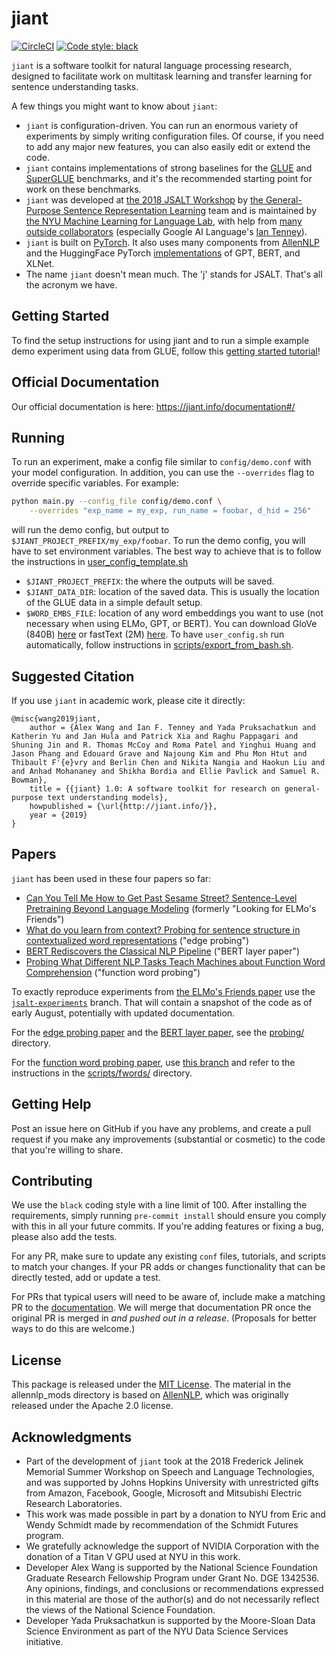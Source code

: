 # jiant

[![CircleCI](https://circleci.com/gh/nyu-mll/jiant/tree/master.svg?style=svg)](https://circleci.com/gh/nyu-mll/jiant/tree/master) [![Code style: black](https://img.shields.io/badge/code%20style-black-000000.svg)](https://github.com/python/black)


`jiant` is a software toolkit for natural language processing research, designed to facilitate work on multitask learning and transfer learning for sentence understanding tasks.

A few things you might want to know about `jiant`:

- `jiant` is configuration-driven. You can run an enormous variety of experiments by simply writing configuration files. Of course, if you need to add any major new features, you can also easily edit or extend the code.
- `jiant` contains implementations of strong baselines for the [GLUE](https://gluebenchmark.com) and [SuperGLUE](https://super.gluebenchmark.com/) benchmarks, and it's the recommended starting point for work on these benchmarks.
- `jiant` was developed at [the 2018 JSALT Workshop](https://www.clsp.jhu.edu/workshops/18-workshop/) by [the General-Purpose Sentence Representation Learning](https://jsalt18-sentence-repl.github.io/) team and is maintained by [the NYU Machine Learning for Language Lab](https://wp.nyu.edu/ml2/people/), with help from [many outside collaborators](https://github.com/nyu-mll/jiant/graphs/contributors) (especially Google AI Language's [Ian Tenney](https://ai.google/research/people/IanTenney)).
- `jiant` is built on [PyTorch](https://pytorch.org). It also uses many components from [AllenNLP](https://github.com/allenai/allennlp) and the HuggingFace PyTorch [implementations](https://github.com/huggingface/pytorch-transformers) of GPT, BERT, and XLNet.
- The name `jiant` doesn't mean much. The 'j' stands for JSALT. That's all the acronym we have.

## Getting Started

To find the setup instructions for using jiant and to run a simple example demo experiment using data from GLUE, follow this [getting started tutorial](https://github.com/nyu-mll/jiant/tree/master/tutorials/setup_tutorial.md)!

## Official Documentation

Our official documentation is here: https://jiant.info/documentation#/


## Running
To run an experiment, make a config file similar to `config/demo.conf` with your model configuration. In addition, you can use the `--overrides` flag to override specific variables. For example:
```sh
python main.py --config_file config/demo.conf \
    --overrides "exp_name = my_exp, run_name = foobar, d_hid = 256"
```
will run the demo config, but output to `$JIANT_PROJECT_PREFIX/my_exp/foobar`.
 To run the demo config, you will have to set environment variables. The best way to achieve that is to follow the instructions in [user_config_template.sh](user_config_template.sh)
*  `$JIANT_PROJECT_PREFIX`: the where the outputs will be saved.
*  `$JIANT_DATA_DIR`: location of the saved data. This is usually the location of the GLUE data in a simple default setup.
*  `$WORD_EMBS_FILE`: location of any word embeddings you want to use (not necessary when using ELMo, GPT, or BERT). You can download GloVe (840B) [here](http://nlp.stanford.edu/data/glove.840B.300d.zip) or fastText (2M) [here](https://s3-us-west-1.amazonaws.com/fasttext-vectors/crawl-300d-2M.vec.zip).
To have `user_config.sh` run automatically, follow instructions in [scripts/export_from_bash.sh](export_from_bash.sh).


## Suggested Citation

If you use `jiant` in academic work, please cite it directly:

```
@misc{wang2019jiant,
    author = {Alex Wang and Ian F. Tenney and Yada Pruksachatkun and Katherin Yu and Jan Hula and Patrick Xia and Raghu Pappagari and Shuning Jin and R. Thomas McCoy and Roma Patel and Yinghui Huang and Jason Phang and Edouard Grave and Najoung Kim and Phu Mon Htut and Thibault F'{e}vry and Berlin Chen and Nikita Nangia and Haokun Liu and and Anhad Mohananey and Shikha Bordia and Ellie Pavlick and Samuel R. Bowman},
    title = {{jiant} 1.0: A software toolkit for research on general-purpose text understanding models},
    howpublished = {\url{http://jiant.info/}},
    year = {2019}
}
```

## Papers

`jiant` has been used in these four papers so far:

- [Can You Tell Me How to Get Past Sesame Street? Sentence-Level Pretraining Beyond Language Modeling](https://arxiv.org/abs/1812.10860) (formerly "Looking for ELMo's Friends")
- [What do you learn from context? Probing for sentence structure in contextualized word representations](https://openreview.net/forum?id=SJzSgnRcKX) ("edge probing")
- [BERT Rediscovers the Classical NLP Pipeline](https://arxiv.org/abs/1905.05950) ("BERT layer paper")
- [Probing What Different NLP Tasks Teach Machines about Function Word Comprehension](https://arxiv.org/abs/1904.11544) ("function word probing")

To exactly reproduce experiments from [the ELMo's Friends paper](https://arxiv.org/abs/1812.10860) use the [`jsalt-experiments`](https://github.com/jsalt18-sentence-repl/jiant/tree/jsalt-experiments) branch. That will contain a snapshot of the code as of early August, potentially with updated documentation.

For the [edge probing paper](https://openreview.net/forum?id=SJzSgnRcKX) and the [BERT layer paper](https://arxiv.org/abs/1905.05950), see the [probing/](probing/) directory.

For the [function word probing paper](https://arxiv.org/abs/1904.11544), use [this branch](https://github.com/nyu-mll/jiant/tree/naacl_probingpaper) and refer to the instructions in the [scripts/fwords/](https://github.com/nyu-mll/jiant/tree/naacl_probingpaper/scripts/fwords) directory.


## Getting Help

Post an issue here on GitHub if you have any problems, and create a pull request if you make any improvements (substantial or cosmetic) to the code that you're willing to share.


## Contributing

We use the `black` coding style with a line limit of 100. After installing the requirements, simply running `pre-commit
install` should ensure you comply with this in all your future commits. If you're adding features or fixing a bug,
please also add the tests.

For any PR, make sure to update any existing `conf` files, tutorials, and scripts to match your changes. If your PR adds or changes functionality that can be directly tested, add or update a test.

For PRs that typical users will need to be aware of, include  make a matching PR to the [documentation](https://github.com/nyu-mll/jiant-site). We will merge that documentation PR once the original PR is merged in _and pushed out in a release_. (Proposals for better ways to do this are welcome.)


## License

This package is released under the [MIT License](LICENSE.md). The material in the allennlp_mods directory is based on [AllenNLP](https://github.com/allenai/allennlp), which was originally released under the Apache 2.0 license.


## Acknowledgments

- Part of the development of `jiant` took at the 2018 Frederick Jelinek Memorial Summer Workshop on Speech and Language Technologies, and was supported by Johns Hopkins University with unrestricted gifts from Amazon, Facebook, Google, Microsoft and Mitsubishi Electric Research Laboratories.
- This work was made possible in part by a donation to NYU from Eric and Wendy Schmidt made
by recommendation of the Schmidt Futures program.
- We gratefully acknowledge the support of NVIDIA Corporation with the donation of a Titan V GPU used at NYU in this work.
- Developer Alex Wang is supported by the National Science Foundation Graduate Research Fellowship Program under Grant
No. DGE 1342536. Any opinions, findings, and conclusions or recommendations expressed in this
material are those of the author(s) and do not necessarily reflect the views of the National Science
Foundation.
- Developer Yada Pruksachatkun is supported by the Moore-Sloan Data Science Environment as part of the NYU Data Science Services initiative.
